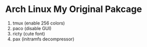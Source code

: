 Arch Linux My Original Pakcage
============================

1. tmux (enable 256 colors)
2. paco (disable GUI)
3. ricty (cute font)
4. pax (initramfs decompressor)
